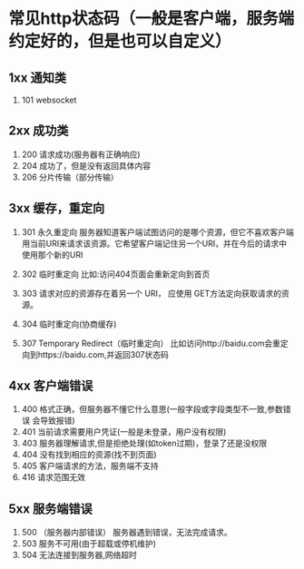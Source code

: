 # 常见http状态码（一般是客户端，服务端约定好的，但是也可以自定义）

## 1xx 通知类
1. 101 websocket

## 2xx 成功类

1. 200 请求成功(服务器有正确响应)
2. 204 成功了，但是没有返回具体内容
3. 206 分片传输（部分传输）

## 3xx 缓存，重定向

1. 301 永久重定向
  服务器知道客户端试图访问的是哪个资源，但它不喜欢客户端用当前URI来请求该资源。它希望客户端记住另一个URI，并在今后的请求中使用那个新的URI

2. 302 临时重定向
  比如:访问404页面会重新定向到首页

3. 303 请求对应的资源存在着另一个 URI， 应使用 GET方法定向获取请求的资源。

4. 304 临时重定向(协商缓存)

5. 307 Temporary Redirect（临时重定向）
  比如访问http://baidu.com会重定向到https://baidu.com,并返回307状态码

## 4xx  客户端错误

1. 400 格式正确，但服务器不懂它什么意思(一般字段或字段类型不一致,参数错误 会导致报错)
2. 401 当前请求需要用户凭证(一般是未登录，用户没有权限)
3. 403 服务器理解请求,但是拒绝处理(如token过期)，登录了还是没权限
4. 404 没有找到相应的资源(找不到页面)
5. 405 客户端请求的方法，服务端不支持
6. 416 请求范围无效

## 5xx  服务端错误

1. 500 （服务器内部错误） 服务器遇到错误，无法完成请求。
2. 503 服务不可用(由于超载或停机维护)
3. 504 无法连接到服务器,网络超时


